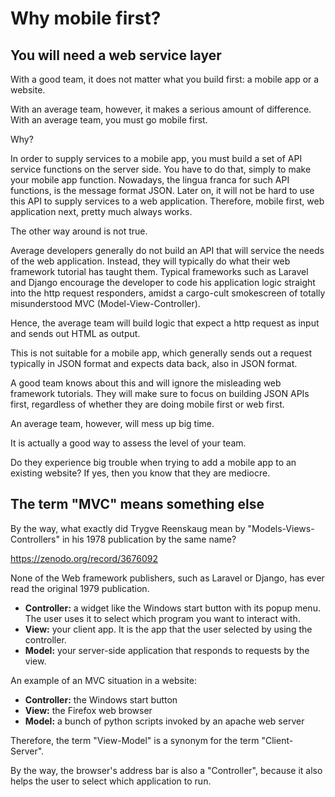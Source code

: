 # Why mobile first?

## You will need a web service layer

With a good team, it does not matter what you build first: a mobile app or a website.

With an average team, however, it makes a serious amount of difference. With an average team, you must go mobile first.

Why?

In order to supply services to a mobile app, you must build a set of API service functions on the server side. You have to do that, simply to make your mobile app function. Nowadays, the lingua franca for such API functions, is the message format JSON. Later on, it will not be hard to use this API to supply services to a web application. Therefore, mobile first, web application next, pretty much always works.

The other way around is not true.

Average developers generally do not build an API that will service the needs of the web application. Instead, they will typically do what their web framework tutorial has taught them. Typical frameworks such as Laravel and Django encourage the developer to code his application logic straight into the http request responders, amidst a cargo-cult smokescreen of totally misunderstood MVC (Model-View-Controller).

Hence, the average team will build logic that expect a http request as input and sends out HTML as output.

This is not suitable for a mobile app, which generally sends out a request typically in JSON format and expects data back, also in JSON format.

A good team knows about this and will ignore the misleading web framework tutorials. They will make sure to focus on building JSON APIs first, regardless of whether they are doing mobile first or web first.

An average team, however, will mess up big time.

It is actually a good way to assess the level of your team.

Do they experience big trouble when trying to add a mobile app to an existing website? If yes, then you know that they are mediocre.

## The term "MVC" means something else

By the way, what exactly did Trygve Reenskaug mean by "Models-Views-Controllers" in his 1978 publication by the same name?

https://zenodo.org/record/3676092

None of the Web framework publishers, such as Laravel or Django, has ever read the original 1979 publication. 


- **Controller:** a widget like the Windows start button with its popup menu. The user uses it to select which program you want to interact with.
- **View:** your client app. It is the app that the user selected by using the controller.
- **Model:** your server-side application that responds to requests by the view.


An example of an MVC situation in a website:


- **Controller:** the Windows start button
- **View:** the Firefox web browser
- **Model:** a bunch of python scripts invoked by an apache web server

Therefore, the term "View-Model" is a synonym for the term "Client-Server".

By the way, the browser's address bar is also a "Controller", because it also helps the user to select which application to run.

